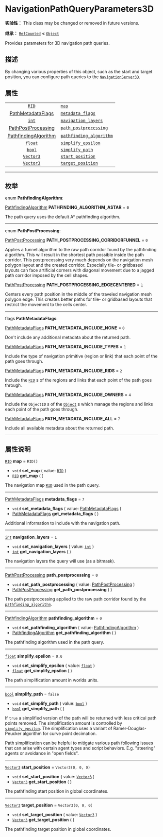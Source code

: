 <!-- ⚠ 请勿编辑本文件 ⚠ -->
<!-- 本文档使用脚本从 WeDot 引擎源码仓库生成。 -->
<!-- 生成脚本：https://github.com/WeDot-Engine/WeDot/tree/4.3/doc/tools/make_md.py； -->
<!-- 原文件：https://github.com/WeDot-Engine/WeDot/tree/4.3/doc/classes/NavigationPathQueryParameters3D.xml。 -->

<div id="_class_navigationpathqueryparameters3d"></div>

# NavigationPathQueryParameters3D

**实验性：** This class may be changed or removed in future versions.

**继承：** [`RefCounted`](class_refcounted.md) **<** [`Object`](class_object.md)

Provides parameters for 3D navigation path queries.

## 描述

By changing various properties of this object, such as the start and target position, you can configure path queries to the [`NavigationServer3D`](class_navigationserver3d.md).

## 属性

|||
|:-:|:--|
| [`RID`](class_rid.md)                                                              | [`map`](class_navigationpathqueryparameters3d.md#class_navigationpathqueryparameters3d_property_map)                                     | ``RID()``            |
| [PathMetadataFlags](#enum_navigationpathqueryparameters3d_pathmetadataflags)       | [`metadata_flags`](class_navigationpathqueryparameters3d.md#class_navigationpathqueryparameters3d_property_metadata_flags)               | ``7``                |
| [`int`](class_int.md)                                                              | [`navigation_layers`](class_navigationpathqueryparameters3d.md#class_navigationpathqueryparameters3d_property_navigation_layers)         | ``1``                |
| [PathPostProcessing](#enum_navigationpathqueryparameters3d_pathpostprocessing)     | [`path_postprocessing`](class_navigationpathqueryparameters3d.md#class_navigationpathqueryparameters3d_property_path_postprocessing)     | ``0``                |
| [PathfindingAlgorithm](#enum_navigationpathqueryparameters3d_pathfindingalgorithm) | [`pathfinding_algorithm`](class_navigationpathqueryparameters3d.md#class_navigationpathqueryparameters3d_property_pathfinding_algorithm) | ``0``                |
| [`float`](class_float.md)                                                          | [`simplify_epsilon`](class_navigationpathqueryparameters3d.md#class_navigationpathqueryparameters3d_property_simplify_epsilon)           | ``0.0``              |
| [`bool`](class_bool.md)                                                            | [`simplify_path`](class_navigationpathqueryparameters3d.md#class_navigationpathqueryparameters3d_property_simplify_path)                 | ``false``            |
| [`Vector3`](class_vector3.md)                                                      | [`start_position`](class_navigationpathqueryparameters3d.md#class_navigationpathqueryparameters3d_property_start_position)               | ``Vector3(0, 0, 0)`` |
| [`Vector3`](class_vector3.md)                                                      | [`target_position`](class_navigationpathqueryparameters3d.md#class_navigationpathqueryparameters3d_property_target_position)             | ``Vector3(0, 0, 0)`` |

<!-- rst-class:: classref-section-separator -->

---

## 枚举

<div id="_class_enum_navigationpathqueryparameters3d_pathfindingalgorithm"></div>

enum **PathfindingAlgorithm**: <div id="enum_navigationpathqueryparameters3d_pathfindingalgorithm"></div>

<div id="_class_navigationpathqueryparameters3d_constant_pathfinding_algorithm_astar"></div>

[PathfindingAlgorithm](#enum_navigationpathqueryparameters3d_pathfindingalgorithm) **PATHFINDING_ALGORITHM_ASTAR** = ``0``

The path query uses the default A\* pathfinding algorithm.

<!-- rst-class:: classref-item-separator -->

---

<div id="_class_enum_navigationpathqueryparameters3d_pathpostprocessing"></div>

enum **PathPostProcessing**: <div id="enum_navigationpathqueryparameters3d_pathpostprocessing"></div>

<div id="_class_navigationpathqueryparameters3d_constant_path_postprocessing_corridorfunnel"></div>

[PathPostProcessing](#enum_navigationpathqueryparameters3d_pathpostprocessing) **PATH_POSTPROCESSING_CORRIDORFUNNEL** = ``0``

Applies a funnel algorithm to the raw path corridor found by the pathfinding algorithm. This will result in the shortest path possible inside the path corridor. This postprocessing very much depends on the navigation mesh polygon layout and the created corridor. Especially tile- or gridbased layouts can face artificial corners with diagonal movement due to a jagged path corridor imposed by the cell shapes.

<div id="_class_navigationpathqueryparameters3d_constant_path_postprocessing_edgecentered"></div>

[PathPostProcessing](#enum_navigationpathqueryparameters3d_pathpostprocessing) **PATH_POSTPROCESSING_EDGECENTERED** = ``1``

Centers every path position in the middle of the traveled navigation mesh polygon edge. This creates better paths for tile- or gridbased layouts that restrict the movement to the cells center.

<!-- rst-class:: classref-item-separator -->

---

<div id="_class_enum_navigationpathqueryparameters3d_pathmetadataflags"></div>

flags **PathMetadataFlags**: <div id="enum_navigationpathqueryparameters3d_pathmetadataflags"></div>

<div id="_class_navigationpathqueryparameters3d_constant_path_metadata_include_none"></div>

[PathMetadataFlags](#enum_navigationpathqueryparameters3d_pathmetadataflags) **PATH_METADATA_INCLUDE_NONE** = ``0``

Don't include any additional metadata about the returned path.

<div id="_class_navigationpathqueryparameters3d_constant_path_metadata_include_types"></div>

[PathMetadataFlags](#enum_navigationpathqueryparameters3d_pathmetadataflags) **PATH_METADATA_INCLUDE_TYPES** = ``1``

Include the type of navigation primitive (region or link) that each point of the path goes through.

<div id="_class_navigationpathqueryparameters3d_constant_path_metadata_include_rids"></div>

[PathMetadataFlags](#enum_navigationpathqueryparameters3d_pathmetadataflags) **PATH_METADATA_INCLUDE_RIDS** = ``2``

Include the [`RID`](class_rid.md) s of the regions and links that each point of the path goes through.

<div id="_class_navigationpathqueryparameters3d_constant_path_metadata_include_owners"></div>

[PathMetadataFlags](#enum_navigationpathqueryparameters3d_pathmetadataflags) **PATH_METADATA_INCLUDE_OWNERS** = ``4``

Include the `ObjectID` s of the [`Object`](class_object.md) s which manage the regions and links each point of the path goes through.

<div id="_class_navigationpathqueryparameters3d_constant_path_metadata_include_all"></div>

[PathMetadataFlags](#enum_navigationpathqueryparameters3d_pathmetadataflags) **PATH_METADATA_INCLUDE_ALL** = ``7``

Include all available metadata about the returned path.

<!-- rst-class:: classref-section-separator -->

---

## 属性说明

<div id="_class_navigationpathqueryparameters3d_property_map"></div>

[`RID`](class_rid.md) **map** = ``RID()`` <div id="class_navigationpathqueryparameters3d_property_map"></div>

- `void` **set_map** ( value: [`RID`](class_rid.md) )
- [`RID`](class_rid.md) **get_map** ( )

The navigation map [`RID`](class_rid.md) used in the path query.

<!-- rst-class:: classref-item-separator -->

---

<div id="_class_navigationpathqueryparameters3d_property_metadata_flags"></div>

[PathMetadataFlags](#enum_navigationpathqueryparameters3d_pathmetadataflags) **metadata_flags** = ``7`` <div id="class_navigationpathqueryparameters3d_property_metadata_flags"></div>

- `void` **set_metadata_flags** ( value: [PathMetadataFlags](#enum_navigationpathqueryparameters3d_pathmetadataflags) )
- [PathMetadataFlags](#enum_navigationpathqueryparameters3d_pathmetadataflags) **get_metadata_flags** ( )

Additional information to include with the navigation path.

<!-- rst-class:: classref-item-separator -->

---

<div id="_class_navigationpathqueryparameters3d_property_navigation_layers"></div>

[`int`](class_int.md) **navigation_layers** = ``1`` <div id="class_navigationpathqueryparameters3d_property_navigation_layers"></div>

- `void` **set_navigation_layers** ( value: [`int`](class_int.md) )
- [`int`](class_int.md) **get_navigation_layers** ( )

The navigation layers the query will use (as a bitmask).

<!-- rst-class:: classref-item-separator -->

---

<div id="_class_navigationpathqueryparameters3d_property_path_postprocessing"></div>

[PathPostProcessing](#enum_navigationpathqueryparameters3d_pathpostprocessing) **path_postprocessing** = ``0`` <div id="class_navigationpathqueryparameters3d_property_path_postprocessing"></div>

- `void` **set_path_postprocessing** ( value: [PathPostProcessing](#enum_navigationpathqueryparameters3d_pathpostprocessing) )
- [PathPostProcessing](#enum_navigationpathqueryparameters3d_pathpostprocessing) **get_path_postprocessing** ( )

The path postprocessing applied to the raw path corridor found by the [`pathfinding_algorithm`](class_navigationpathqueryparameters3d.md#class_navigationpathqueryparameters3d_property_pathfinding_algorithm).

<!-- rst-class:: classref-item-separator -->

---

<div id="_class_navigationpathqueryparameters3d_property_pathfinding_algorithm"></div>

[PathfindingAlgorithm](#enum_navigationpathqueryparameters3d_pathfindingalgorithm) **pathfinding_algorithm** = ``0`` <div id="class_navigationpathqueryparameters3d_property_pathfinding_algorithm"></div>

- `void` **set_pathfinding_algorithm** ( value: [PathfindingAlgorithm](#enum_navigationpathqueryparameters3d_pathfindingalgorithm) )
- [PathfindingAlgorithm](#enum_navigationpathqueryparameters3d_pathfindingalgorithm) **get_pathfinding_algorithm** ( )

The pathfinding algorithm used in the path query.

<!-- rst-class:: classref-item-separator -->

---

<div id="_class_navigationpathqueryparameters3d_property_simplify_epsilon"></div>

[`float`](class_float.md) **simplify_epsilon** = ``0.0`` <div id="class_navigationpathqueryparameters3d_property_simplify_epsilon"></div>

- `void` **set_simplify_epsilon** ( value: [`float`](class_float.md) )
- [`float`](class_float.md) **get_simplify_epsilon** ( )

The path simplification amount in worlds units.

<!-- rst-class:: classref-item-separator -->

---

<div id="_class_navigationpathqueryparameters3d_property_simplify_path"></div>

[`bool`](class_bool.md) **simplify_path** = ``false`` <div id="class_navigationpathqueryparameters3d_property_simplify_path"></div>

- `void` **set_simplify_path** ( value: [`bool`](class_bool.md) )
- [`bool`](class_bool.md) **get_simplify_path** ( )

If `true` a simplified version of the path will be returned with less critical path points removed. The simplification amount is controlled by [`simplify_epsilon`](class_navigationpathqueryparameters3d.md#class_navigationpathqueryparameters3d_property_simplify_epsilon). The simplification uses a variant of Ramer-Douglas-Peucker algorithm for curve point decimation.

Path simplification can be helpful to mitigate various path following issues that can arise with certain agent types and script behaviors. E.g. "steering" agents or avoidance in "open fields".

<!-- rst-class:: classref-item-separator -->

---

<div id="_class_navigationpathqueryparameters3d_property_start_position"></div>

[`Vector3`](class_vector3.md) **start_position** = ``Vector3(0, 0, 0)`` <div id="class_navigationpathqueryparameters3d_property_start_position"></div>

- `void` **set_start_position** ( value: [`Vector3`](class_vector3.md) )
- [`Vector3`](class_vector3.md) **get_start_position** ( )

The pathfinding start position in global coordinates.

<!-- rst-class:: classref-item-separator -->

---

<div id="_class_navigationpathqueryparameters3d_property_target_position"></div>

[`Vector3`](class_vector3.md) **target_position** = ``Vector3(0, 0, 0)`` <div id="class_navigationpathqueryparameters3d_property_target_position"></div>

- `void` **set_target_position** ( value: [`Vector3`](class_vector3.md) )
- [`Vector3`](class_vector3.md) **get_target_position** ( )

The pathfinding target position in global coordinates.

[^virtual]: 本方法通常需要用户覆盖才能生效。
[^const]: 本方法无副作用，不会修改该实例的任何成员变量。
[^vararg]: 本方法除了能接受在此处描述的参数外，还能够继续接受任意数量的参数。
[^constructor]: 本方法用于构造某个类型。
[^static]: 调用本方法无需实例，可直接使用类名进行调用。
[^operator]: 本方法描述的是使用本类型作为左操作数的有效运算符。
[^bitfield]: 这个值是由下列位标志构成位掩码的整数。
[^void]: 无返回值。
